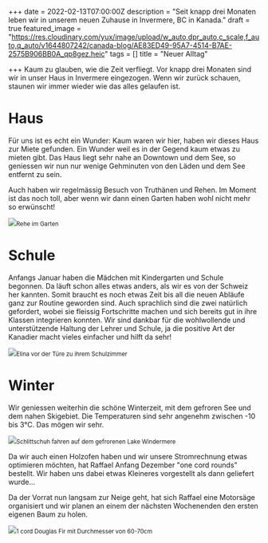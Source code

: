 +++
date = 2022-02-13T07:00:00Z
description = "Seit knapp drei Monaten leben wir in unserem neuen Zuhause in Invermere, BC in Kanada."
draft = true
featured_image = "https://res.cloudinary.com/yux/image/upload/w_auto,dpr_auto,c_scale,f_auto,q_auto/v1644807242/canada-blog/AE83ED49-95A7-4514-B7AE-2575B906BB0A_qp8gez.heic"
tags = []
title = "Neuer Alltag"

+++
Kaum zu glauben, wie die Zeit verfliegt. Vor knapp drei Monaten sind wir in unser Haus in Invermere eingezogen. Wenn wir zurück schauen, staunen wir immer wieder wie das alles gelaufen ist.

# Haus

Für uns ist es echt ein Wunder: Kaum waren wir hier, haben wir dieses Haus zur Miete gefunden. Ein Wunder weil es in der Gegend kaum etwas zu mieten gibt. Das Haus liegt sehr nahe an Downtown und dem See, so geniessen wir nun nur wenige Gehminuten von den Läden und dem See entfernt zu sein.

Auch haben wir regelmässig Besuch von Truthänen und Rehen. Im Moment ist das noch toll, aber wenn wir dann einen Garten haben wohl nicht mehr so erwünscht!

![](https://res.cloudinary.com/yux/image/upload/w_auto,dpr_auto,c_scale,f_auto,q_auto/v1645294897/canada-blog/IMG_3926_o8cta8.jpg)<small>Rehe im Garten</small>

# Schule

Anfangs Januar haben die Mädchen mit Kindergarten und Schule begonnen. Da läuft schon alles etwas anders, als wir es von der Schweiz her kannten. Somit braucht es noch etwas Zeit bis all die neuen Abläufe ganz zur Routine geworden sind. Auch sprachlich sind die zwei natürlich gefordert, wobei sie fleissig Fortschritte machen und sich bereits gut in ihre Klassen integrieren konnten. Wir sind dankbar für die wohlwollende und unterstützende Haltung der Lehrer und Schule, ja die positive Art der Kanadier macht vieles einfacher und hilft da sehr!

![](https://res.cloudinary.com/yux/image/upload/w_auto,dpr_auto,c_scale,f_auto,q_auto/v1645295144/canada-blog/IMG_7904_hoo2gx.jpg)<small>Elina vor der Türe zu ihrem Schulzimmer</small>

# Winter

Wir geniessen weiterhin die schöne Winterzeit, mit dem gefroren See und dem nahen Skigebiet. Die Temperaturen sind sehr angenehm zwischen -10 bis 3°C. Das mögen wir sehr.

![](https://res.cloudinary.com/yux/image/upload/w_auto,dpr_auto,c_scale,f_auto,q_auto/v1645295413/canada-blog/IMG_8174_cul7i6.jpg)<small>Schlittschuh fahren auf dem gefrorenen Lake Windermere</small>

Da wir auch einen Holzofen haben und wir unsere Stromrechnung etwas optimieren möchten, hat Raffael Anfang Dezember "one cord rounds" bestellt. Wir haben uns dabei etwas Kleineres vorgestellt als dann geliefert wurde...

Da der Vorrat nun langsam zur Neige geht, hat sich Raffael eine Motorsäge organisiert und wir planen an einem der nächsten Wochenenden den ersten eigenen Baum zu holen.

![](https://res.cloudinary.com/yux/image/upload/w_auto,dpr_auto,c_scale,f_auto,q_auto/v1645588198/canada-blog/IMG_3759_gmktgq.jpg)<small>1 cord Douglas Fir mit Durchmesser von 60-70cm</small>